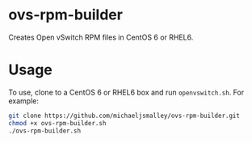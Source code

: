# ovs-rpm-builder
Creates Open vSwitch RPM files in CentOS 6 or RHEL6.

# Usage

To use, clone to a CentOS 6 or RHEL6 box and run `openvswitch.sh`. For example:

```bash
git clone https://github.com/michaeljsmalley/ovs-rpm-builder.git
chmod +x ovs-rpm-builder.sh
./ovs-rpm-builder.sh
```
